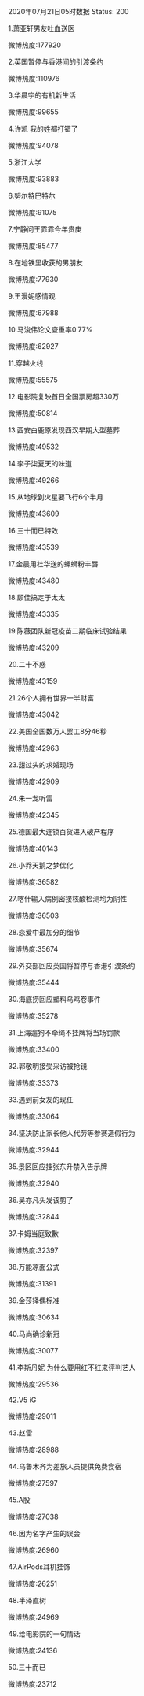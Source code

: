 2020年07月21日05时数据
Status: 200

1.萧亚轩男友吐血送医

微博热度:177920

2.英国暂停与香港间的引渡条约

微博热度:110976

3.华晨宇的有机新生活

微博热度:99655

4.许凯 我的姓都打错了

微博热度:94078

5.浙江大学

微博热度:93883

6.努尔特巴特尔

微博热度:91075

7.宁静问王霏霏今年贵庚

微博热度:85477

8.在地铁里收获的男朋友

微博热度:77930

9.王漫妮感情观

微博热度:67988

10.马浚伟论文查重率0.77%

微博热度:62927

11.穿越火线

微博热度:55575

12.电影院复映首日全国票房超330万

微博热度:50814

13.西安白鹿原发现西汉早期大型墓葬

微博热度:49532

14.李子柒夏天的味道

微博热度:49266

15.从地球到火星要飞行6个半月

微博热度:43609

16.三十而已特效

微博热度:43539

17.金晨用杜华送的螺蛳粉丰唇

微博热度:43480

18.顾佳搞定于太太

微博热度:43335

19.陈薇团队新冠疫苗二期临床试验结果

微博热度:43209

20.二十不惑

微博热度:43159

21.26个人拥有世界一半财富

微博热度:43042

22.美国全国数万人罢工8分46秒

微博热度:42963

23.甜过头的求婚现场

微博热度:42909

24.朱一龙听雷

微博热度:42345

25.德国最大连锁百货进入破产程序

微博热度:40143

26.小乔天鹅之梦优化

微博热度:36582

27.喀什输入病例密接核酸检测均为阴性

微博热度:36503

28.恋爱中最加分的细节

微博热度:35674

29.外交部回应英国将暂停与香港引渡条约

微博热度:35444

30.海底捞回应塑料乌鸡卷事件

微博热度:35278

31.上海遛狗不牵绳不挂牌将当场罚款

微博热度:33400

32.郭敬明接受采访被抢镜

微博热度:33373

33.遇到前女友的现任

微博热度:33064

34.坚决防止家长他人代劳等参赛造假行为

微博热度:32944

35.景区回应挂张东升禁入告示牌

微博热度:32940

36.吴亦凡头发该剪了

微博热度:32844

37.卡姆当庭致歉

微博热度:32397

38.万能凉面公式

微博热度:31391

39.金莎择偶标准

微博热度:30634

40.马尚确诊新冠

微博热度:30077

41.李斯丹妮 为什么要用红不红来评判艺人

微博热度:29536

42.V5 iG

微博热度:29011

43.赵雷

微博热度:28988

44.乌鲁木齐为差旅人员提供免费食宿

微博热度:27597

45.A股

微博热度:27038

46.因为名字产生的误会

微博热度:26960

47.AirPods耳机挂饰

微博热度:26251

48.半泽直树

微博热度:24969

49.给电影院的一句情话

微博热度:24136

50.三十而已

微博热度:23712

